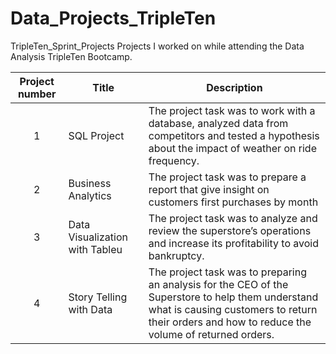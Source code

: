 # Data_Projects_TripleTen
TripleTen_Sprint_Projects
Projects I worked on while attending the Data Analysis TripleTen Bootcamp.


| Project number |	Title	| Description |
| :-------------: | ----------- | ---------- |
| 1	| SQL Project	| The project task was to work with a database, analyzed data from competitors and tested a hypothesis about the impact of weather on ride frequency.|
| 2	| Business Analytics	| The project task was to prepare a report that give insight on customers first purchases by month|
| 3	| Data Visualization with Tableu	| The project task was to analyze and review the superstore’s operations and increase its profitability to avoid bankruptcy.|
| 4	| Story Telling with Data	| The project task was to preparing an analysis for the CEO of the Superstore to help them understand what is causing customers to return their orders and how to reduce the volume of returned orders.|

